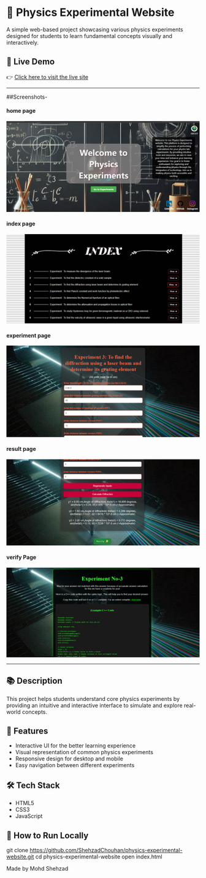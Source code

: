 # 🧪 Physics Experimental Website

A simple web-based project showcasing various physics experiments designed for students to learn fundamental concepts visually and interactively.

## 🔗 Live Demo

👉 [Click here to visit the live site](https://physicspractical.netlify.app/)

---

##Screenshots-
#### home page
![Home Page](./3.png)
#### index page
![Home Page](./4.png)
#### experiment page
![Home Page](./5.png)
#### result page
![Home Page](./2.png)
#### verify Page 
![Home Page](./1.png)


---
## 📚 Description
This project helps students understand core physics experiments by providing an intuitive and interactive interface to simulate and explore real-world concepts.

## 📌 Features

- Interactive UI for the better learning experience
- Visual representation of common physics experiments
- Responsive design for desktop and mobile
- Easy navigation between different experiments

## 🛠 Tech Stack

- HTML5
- CSS3
- JavaScript

## 🚀 How to Run Locally
git clone https://github.com/ShehzadChouhan/physics-experimental-website.git
cd physics-experimental-website
open index.html

Made by Mohd Shehzad
